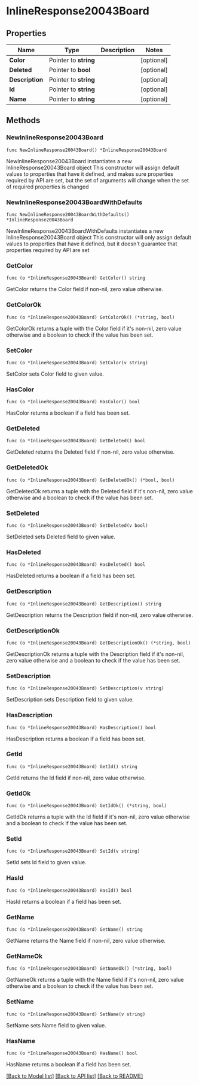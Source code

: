 # InlineResponse20043Board

## Properties

Name | Type | Description | Notes
------------ | ------------- | ------------- | -------------
**Color** | Pointer to **string** |  | [optional] 
**Deleted** | Pointer to **bool** |  | [optional] 
**Description** | Pointer to **string** |  | [optional] 
**Id** | Pointer to **string** |  | [optional] 
**Name** | Pointer to **string** |  | [optional] 

## Methods

### NewInlineResponse20043Board

`func NewInlineResponse20043Board() *InlineResponse20043Board`

NewInlineResponse20043Board instantiates a new InlineResponse20043Board object
This constructor will assign default values to properties that have it defined,
and makes sure properties required by API are set, but the set of arguments
will change when the set of required properties is changed

### NewInlineResponse20043BoardWithDefaults

`func NewInlineResponse20043BoardWithDefaults() *InlineResponse20043Board`

NewInlineResponse20043BoardWithDefaults instantiates a new InlineResponse20043Board object
This constructor will only assign default values to properties that have it defined,
but it doesn't guarantee that properties required by API are set

### GetColor

`func (o *InlineResponse20043Board) GetColor() string`

GetColor returns the Color field if non-nil, zero value otherwise.

### GetColorOk

`func (o *InlineResponse20043Board) GetColorOk() (*string, bool)`

GetColorOk returns a tuple with the Color field if it's non-nil, zero value otherwise
and a boolean to check if the value has been set.

### SetColor

`func (o *InlineResponse20043Board) SetColor(v string)`

SetColor sets Color field to given value.

### HasColor

`func (o *InlineResponse20043Board) HasColor() bool`

HasColor returns a boolean if a field has been set.

### GetDeleted

`func (o *InlineResponse20043Board) GetDeleted() bool`

GetDeleted returns the Deleted field if non-nil, zero value otherwise.

### GetDeletedOk

`func (o *InlineResponse20043Board) GetDeletedOk() (*bool, bool)`

GetDeletedOk returns a tuple with the Deleted field if it's non-nil, zero value otherwise
and a boolean to check if the value has been set.

### SetDeleted

`func (o *InlineResponse20043Board) SetDeleted(v bool)`

SetDeleted sets Deleted field to given value.

### HasDeleted

`func (o *InlineResponse20043Board) HasDeleted() bool`

HasDeleted returns a boolean if a field has been set.

### GetDescription

`func (o *InlineResponse20043Board) GetDescription() string`

GetDescription returns the Description field if non-nil, zero value otherwise.

### GetDescriptionOk

`func (o *InlineResponse20043Board) GetDescriptionOk() (*string, bool)`

GetDescriptionOk returns a tuple with the Description field if it's non-nil, zero value otherwise
and a boolean to check if the value has been set.

### SetDescription

`func (o *InlineResponse20043Board) SetDescription(v string)`

SetDescription sets Description field to given value.

### HasDescription

`func (o *InlineResponse20043Board) HasDescription() bool`

HasDescription returns a boolean if a field has been set.

### GetId

`func (o *InlineResponse20043Board) GetId() string`

GetId returns the Id field if non-nil, zero value otherwise.

### GetIdOk

`func (o *InlineResponse20043Board) GetIdOk() (*string, bool)`

GetIdOk returns a tuple with the Id field if it's non-nil, zero value otherwise
and a boolean to check if the value has been set.

### SetId

`func (o *InlineResponse20043Board) SetId(v string)`

SetId sets Id field to given value.

### HasId

`func (o *InlineResponse20043Board) HasId() bool`

HasId returns a boolean if a field has been set.

### GetName

`func (o *InlineResponse20043Board) GetName() string`

GetName returns the Name field if non-nil, zero value otherwise.

### GetNameOk

`func (o *InlineResponse20043Board) GetNameOk() (*string, bool)`

GetNameOk returns a tuple with the Name field if it's non-nil, zero value otherwise
and a boolean to check if the value has been set.

### SetName

`func (o *InlineResponse20043Board) SetName(v string)`

SetName sets Name field to given value.

### HasName

`func (o *InlineResponse20043Board) HasName() bool`

HasName returns a boolean if a field has been set.


[[Back to Model list]](../README.md#documentation-for-models) [[Back to API list]](../README.md#documentation-for-api-endpoints) [[Back to README]](../README.md)


